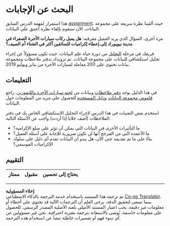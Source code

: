<!--
CO_OP_TRANSLATOR_METADATA:
{
  "original_hash": "fcc7547171f4530f159676dd73ed772e",
  "translation_date": "2025-08-27T09:57:22+00:00",
  "source_file": "4-Data-Science-Lifecycle/15-analyzing/assignment.md",
  "language_code": "ar"
}
-->
# البحث عن الإجابات

هذا استمرار لمهمة الدرس السابق [assignment](../14-Introduction/assignment.md)، حيث ألقينا نظرة سريعة على مجموعة البيانات. الآن سنقوم بإلقاء نظرة أعمق على البيانات.

مرة أخرى، السؤال الذي يريد العميل معرفته: **هل يميل ركاب سيارات الأجرة الصفراء في مدينة نيويورك إلى إعطاء إكراميات للسائقين أكثر في الشتاء أم الصيف؟**

فريقك في مرحلة [التحليل](README.md) من دورة حياة علم البيانات، حيث تكون مسؤولاً عن إجراء تحليل استكشافي للبيانات على مجموعة البيانات. تم تزويدك بدفتر ملاحظات ومجموعة بيانات تحتوي على 200 معاملة لسيارات الأجرة من يناير ويوليو 2019.

## التعليمات

في هذا الدليل يوجد [دفتر ملاحظات](assignment.ipynb) وبيانات من [لجنة سيارات الأجرة والليموزين](https://docs.microsoft.com/en-us/azure/open-datasets/dataset-taxi-yellow?tabs=azureml-opendatasets). راجع [قاموس مجموعة البيانات](https://www1.nyc.gov/assets/tlc/downloads/pdf/data_dictionary_trip_records_yellow.pdf) و[دليل المستخدم](https://www1.nyc.gov/assets/tlc/downloads/pdf/trip_record_user_guide.pdf) للحصول على مزيد من المعلومات حول البيانات.

استخدم بعض التقنيات في هذا الدرس لإجراء التحليل الاستكشافي الخاص بك في دفتر الملاحظات (أضف خلايا إذا أردت) وأجب عن الأسئلة التالية:

- ما التأثيرات الأخرى في البيانات التي يمكن أن تؤثر على مبلغ الإكرامية؟
- ما الأعمدة التي من المرجح أنها لن تكون ضرورية للإجابة على أسئلة العميل؟
- بناءً على ما تم تقديمه حتى الآن، هل يبدو أن البيانات تقدم أي دليل على سلوك الإكراميات الموسمي؟

## التقييم

ممتاز | مقبول | يحتاج إلى تحسين
--- | --- | --- |

---

**إخلاء المسؤولية**:  
تم ترجمة هذا المستند باستخدام خدمة الترجمة بالذكاء الاصطناعي [Co-op Translator](https://github.com/Azure/co-op-translator). بينما نسعى لتحقيق الدقة، يرجى العلم أن الترجمات الآلية قد تحتوي على أخطاء أو معلومات غير دقيقة. يجب اعتبار المستند الأصلي بلغته الأصلية المصدر الرسمي. للحصول على معلومات حاسمة، يُوصى بالاستعانة بترجمة بشرية احترافية. نحن غير مسؤولين عن أي سوء فهم أو تفسيرات خاطئة تنشأ عن استخدام هذه الترجمة.